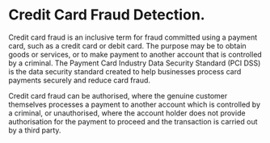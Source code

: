 # Credit Card Fraud Detection.

Credit card fraud is an inclusive term for fraud committed using a payment card, such as a credit card or debit card. The purpose may be to obtain goods or services, or to make payment to another account that is controlled by a criminal. The Payment Card Industry Data Security Standard (PCI DSS) is the data security standard created to help businesses process card payments securely and reduce card fraud.

Credit card fraud can be authorised, where the genuine customer themselves processes a payment to another account which is controlled by a criminal, or unauthorised, where the account holder does not provide authorisation for the payment to proceed and the transaction is carried out by a third party.
